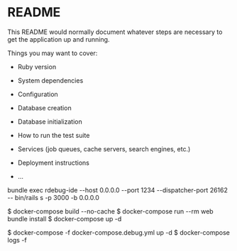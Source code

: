 # README

This README would normally document whatever steps are necessary to get the
application up and running.

Things you may want to cover:

* Ruby version

* System dependencies

* Configuration

* Database creation

* Database initialization

* How to run the test suite

* Services (job queues, cache servers, search engines, etc.)

* Deployment instructions

* ...

bundle exec rdebug-ide --host 0.0.0.0 --port 1234 --dispatcher-port 26162 -- bin/rails s -p 3000 -b 0.0.0.0

$ docker-compose build --no-cache
$ docker-compose run --rm web bundle install
$ docker-compose up -d

$ docker-compose -f docker-compose.debug.yml up -d
$ docker-compose logs -f